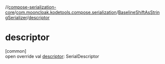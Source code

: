 //[compose-serialization-core](../../../index.md)/[com.mooncloak.kodetools.compose.serialization](../index.md)/[BaselineShiftAsStringSerializer](index.md)/[descriptor](descriptor.md)

# descriptor

[common]\
open override val [descriptor](descriptor.md): SerialDescriptor
